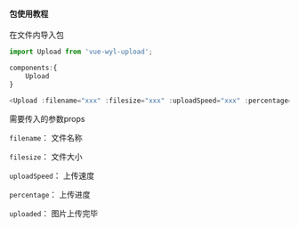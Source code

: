#### 包使用教程

在文件内导入包

```typescript
import Upload from 'vue-wyl-upload';

components:{
    Upload
}

<Upload :filename="xxx" :filesize="xxx" :uploadSpeed="xxx" :percentage="xxx" :uploaded="xxx"></Upload>
```

需要传入的参数props

`filename`： 文件名称

`filesize`： 文件大小

`uploadSpeed`： 上传速度

`percentage`： 上传进度

`uploaded`： 图片上传完毕

